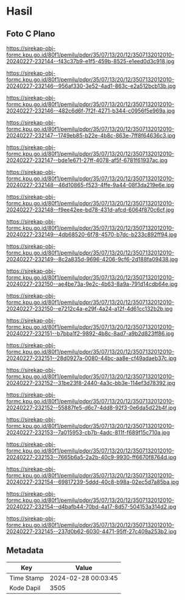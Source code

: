 # Hasil

## Foto C Plano

https://sirekap-obj-formc.kpu.go.id/80f1/pemilu/pdpr/35/07/13/20/12/3507132012010-20240227-232144--f43c37b9-e1f5-459b-8525-e1eed0d3c918.jpg

https://sirekap-obj-formc.kpu.go.id/80f1/pemilu/pdpr/35/07/13/20/12/3507132012010-20240227-232146--956af330-3e52-4ad1-863c-e2a512bcb13b.jpg

https://sirekap-obj-formc.kpu.go.id/80f1/pemilu/pdpr/35/07/13/20/12/3507132012010-20240227-232146--482c6d6f-7f2f-4271-b344-c0956f5e969a.jpg

https://sirekap-obj-formc.kpu.go.id/80f1/pemilu/pdpr/35/07/13/20/12/3507132012010-20240227-232147--1749eb85-b22e-4b8c-863e-7ff8f64636c3.jpg

https://sirekap-obj-formc.kpu.go.id/80f1/pemilu/pdpr/35/07/13/20/12/3507132012010-20240227-232147--bde1e671-27ff-4078-af5f-6781f61937ac.jpg

https://sirekap-obj-formc.kpu.go.id/80f1/pemilu/pdpr/35/07/13/20/12/3507132012010-20240227-232148--46d10865-f523-4ffe-9a44-08f3da219e6e.jpg

https://sirekap-obj-formc.kpu.go.id/80f1/pemilu/pdpr/35/07/13/20/12/3507132012010-20240227-232148--f9ee42ee-bd78-431d-afcd-6064f870c6cf.jpg

https://sirekap-obj-formc.kpu.go.id/80f1/pemilu/pdpr/35/07/13/20/12/3507132012010-20240227-232149--4db68520-6f78-4570-b7dc-b233c892ff94.jpg

https://sirekap-obj-formc.kpu.go.id/80f1/pemilu/pdpr/35/07/13/20/12/3507132012010-20240227-232149--8c2a835d-9696-4206-9cf6-2d188fa09438.jpg

https://sirekap-obj-formc.kpu.go.id/80f1/pemilu/pdpr/35/07/13/20/12/3507132012010-20240227-232150--ae4be73a-9e2c-4b63-8a9a-791d14cdb64e.jpg

https://sirekap-obj-formc.kpu.go.id/80f1/pemilu/pdpr/35/07/13/20/12/3507132012010-20240227-232150--e7212c4a-e29f-4a24-a12f-4d61cc132b2b.jpg

https://sirekap-obj-formc.kpu.go.id/80f1/pemilu/pdpr/35/07/13/20/12/3507132012010-20240227-232151--b7bba1f2-9892-4b8c-8ad7-a9b2d823ff86.jpg

https://sirekap-obj-formc.kpu.go.id/80f1/pemilu/pdpr/35/07/13/20/12/3507132012010-20240227-232151--28d0927a-0080-44bc-aa8e-cf49adaeb37c.jpg

https://sirekap-obj-formc.kpu.go.id/80f1/pemilu/pdpr/35/07/13/20/12/3507132012010-20240227-232152--31be23f8-2440-4a3c-bb3e-114ef3d78392.jpg

https://sirekap-obj-formc.kpu.go.id/80f1/pemilu/pdpr/35/07/13/20/12/3507132012010-20240227-232152--55887fe5-d6c7-4dd8-92f3-0e6da5d22b4f.jpg

https://sirekap-obj-formc.kpu.go.id/80f1/pemilu/pdpr/35/07/13/20/12/3507132012010-20240227-232153--7a015953-cb7b-4adc-811f-f689f15c710a.jpg

https://sirekap-obj-formc.kpu.go.id/80f1/pemilu/pdpr/35/07/13/20/12/3507132012010-20240227-232153--7665b6a5-2a2b-40c9-9930-ff6670f8764d.jpg

https://sirekap-obj-formc.kpu.go.id/80f1/pemilu/pdpr/35/07/13/20/12/3507132012010-20240227-232154--69817239-5ddd-40c8-b98a-02ec5d7a85ba.jpg

https://sirekap-obj-formc.kpu.go.id/80f1/pemilu/pdpr/35/07/13/20/12/3507132012010-20240227-232154--d4bafb44-70bd-4a17-8d57-504153a314d2.jpg

https://sirekap-obj-formc.kpu.go.id/80f1/pemilu/pdpr/35/07/13/20/12/3507132012010-20240227-232145--237d0b62-6030-4471-95ff-27c409a253b2.jpg


## Metadata

| Key        | Value               |
| ---------- | ------------------- |
| Time Stamp | 2024-02-28 00:03:45 |
| Kode Dapil | 3505                |



